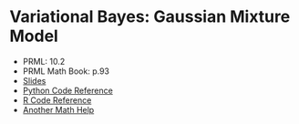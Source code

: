 # Variational Bayes: Gaussian Mixture Model
* PRML: 10.2
* PRML Math Book: p.93
* [Slides](http://www.slideshare.net/takao-y/ss-28872465)
* [Python Code Reference](http://d.hatena.ne.jp/chrofieyue/20111128/1322486240)
* [R Code Reference](http://d.hatena.ne.jp/n_shuyo/20100423/variational)
* [Another Math Help](http://www.cis.nagasaki-u.ac.jp/~masada/VBGMM.pdf)
